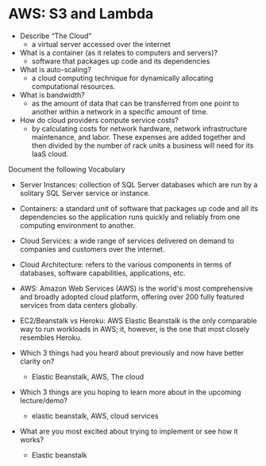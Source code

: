 # AWS: S3 and Lambda

- Describe “The Cloud”
    - a virtual server accessed over the internet
- What is a container (as it relates to computers and servers)?
    - software that packages up code and its dependencies
- What is auto-scaling?
    - a cloud computing technique for dynamically allocating computational resources.
- What is bandwidth?
    - as the amount of data that can be transferred from one point to another within a network in a specific amount of time.
- How do cloud providers compute service costs?
    - by calculating costs for network hardware, network infrastructure maintenance, and labor. These expenses are added together and then divided by the number of rack units a business will need for its IaaS cloud.

Document the following Vocabulary 

- Server Instances: collection of SQL Server databases which are run by a solitary SQL Server service or instance.
- Containers: a standard unit of software that packages up code and all its dependencies so the application runs quickly and reliably from one computing environment to another.
- Cloud Services: a wide range of services delivered on demand to companies and customers over the internet.
- Cloud Architecture: refers to the various components in terms of databases, software capabilities, applications, etc.
- AWS: Amazon Web Services (AWS) is the world's most comprehensive and broadly adopted cloud platform, offering over 200 fully featured services from data centers globally.
- EC2/Beanstalk vs Heroku: AWS Elastic Beanstalk is the only comparable way to run workloads in AWS; it, however, is the one that most closely resembles Heroku.

- Which 3 things had you heard about previously and now have better clarity on?
    - Elastic Beanstalk, AWS, The cloud
- Which 3 things are you hoping to learn more about in the upcoming lecture/demo?
    - elastic beanstalk, AWS, cloud services
- What are you most excited about trying to implement or see how it works?
    - Elastic beanstalk
